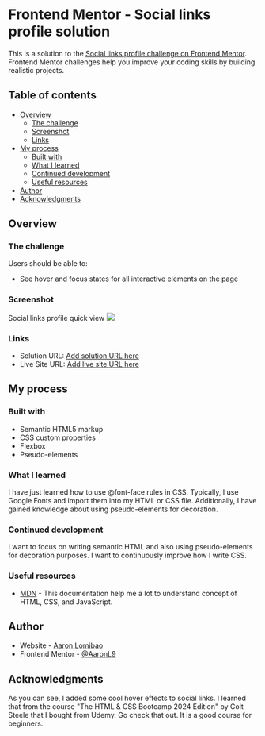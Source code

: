 # Frontend Mentor - Social links profile solution

This is a solution to the [Social links profile challenge on Frontend Mentor](https://www.frontendmentor.io/challenges/social-links-profile-UG32l9m6dQ). Frontend Mentor challenges help you improve your coding skills by building realistic projects.

## Table of contents

- [Overview](#overview)
  - [The challenge](#the-challenge)
  - [Screenshot](#screenshot)
  - [Links](#links)
- [My process](#my-process)
  - [Built with](#built-with)
  - [What I learned](#what-i-learned)
  - [Continued development](#continued-development)
  - [Useful resources](#useful-resources)
- [Author](#author)
- [Acknowledgments](#acknowledgments)

## Overview

### The challenge

Users should be able to:

- See hover and focus states for all interactive elements on the page

### Screenshot

Social links profile quick view
![](./assets/images/screenshot.jpg)

### Links

- Solution URL: [Add solution URL here](https://your-solution-url.com)
- Live Site URL: [Add live site URL here](https://your-live-site-url.com)

## My process

### Built with

- Semantic HTML5 markup
- CSS custom properties
- Flexbox
- Pseudo-elements

### What I learned

I have just learned how to use @font-face rules in CSS.
Typically, I use Google Fonts and import them into my HTML or CSS file.
Additionally, I have gained knowledge about using pseudo-elements for decoration.

### Continued development

I want to focus on writing semantic HTML and also using pseudo-elements for decoration purposes.
I want to continuously improve how I write CSS.

### Useful resources

- [MDN](https://developer.mozilla.org/en-US/) - This documentation help me a lot to understand
  concept of HTML, CSS, and JavaScript.

## Author

- Website - [Aaron Lomibao](https://aaron-lomibao-portfolio.netlify.app/)
- Frontend Mentor - [@AaronL9](https://www.frontendmentor.io/profile/AaronL9)

## Acknowledgments

As you can see, I added some cool hover effects to social links. I learned that from the course "The HTML & CSS Bootcamp 2024 Edition" by Colt Steele that I bought from Udemy. Go check that out. It is a good course for beginners.
